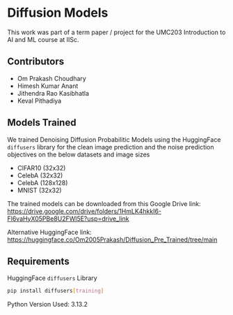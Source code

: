 # Diffusion Models
This work was part of a term paper / project for the UMC203 Introduction to AI and ML course at IISc.

## Contributors
- Om Prakash Choudhary
- Himesh Kumar Anant
- Jithendra Rao Kasibhatla
- Keval Pithadiya

## Models Trained
We trained Denoising Diffusion Probabilitic Models using the HuggingFace `diffusers` library for the clean image prediction and the noise prediction objectives on the below datasets and image sizes

- CIFAR10 (32x32)
- CelebA (32x32)
- CelebA (128x128)
- MNIST (32x32)

The trained models can be downloaded from this Google Drive link:
https://drive.google.com/drive/folders/1HmLK4hkkI6-Fl6vaHyX05PBe8U2FWl5E?usp=drive_link

Alternative HuggingFace link:
https://huggingface.co/Om2005Prakash/Diffusion_Pre_Trained/tree/main

## Requirements
HuggingFace `diffusers` Library
```sh
pip install diffusers[training]
```
Python Version Used: 3.13.2
